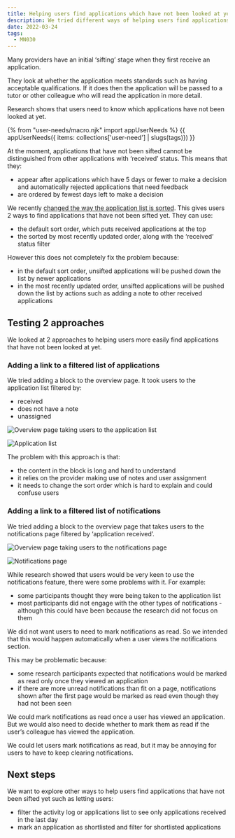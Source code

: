 ```yaml
---
title: Helping users find applications which have not been looked at yet
description: We tried different ways of helping users find applications which have not been looked at yet.
date: 2022-03-24
tags:
  - MN030
---
```


Many providers have an initial ‘sifting’ stage when they first receive an application.

They look at whether the application meets standards such as having acceptable qualifications. If it does then the application will be passed to a tutor or other colleague who will read the application in more detail.

Research shows that users need to know which applications have not been looked at yet.

{% from "user-needs/macro.njk" import appUserNeeds %}
{{ appUserNeeds({ items: collections['user-need'] | slugs(tags)}) }}

At the moment, applications that have not been sifted cannot be distinguished from other applications with ‘received’ status. This means that they:

- appear after applications which have 5 days or fewer to make a decision and automatically rejected applications that need feedback
- are ordered by fewest days left to make a decision

We recently [changed the way the application list is sorted](/manage-teacher-training-applications/sorting-the-application-list-in-different-ways/). This gives users 2 ways to find applications that have not been sifted yet. They can use:

- the default sort order, which puts received applications at the top
- the sorted by most recently updated order, along with the ‘received’ status filter

However this does not completely fix the problem because:

- in the default sort order, unsifted applications will be pushed down the list by newer applications
- in the most recently updated order, unsifted applications will be pushed down the list by actions such as adding a note to other received applications

## Testing 2 approaches

We looked at 2 approaches to helping users more easily find applications that have not been looked at yet.

### Adding a link to a filtered list of applications

We tried adding a block to the overview page. It took users to the application list filtered by:

- received
- does not have a note
- unassigned

![Overview page taking users to the application list](option1--overview.png "Overview page taking users to the application list")

![Application list](option1--application-list.png "Application list")

The problem with this approach is that:

- the content in the block is long and hard to understand
- it relies on the provider making use of notes and user assignment
- it needs to change the sort order which is hard to explain and could confuse users

### Adding a link to a filtered list of notifications

We tried adding a block to the overview page that takes users to the notifications page filtered by ‘application received’.

![Overview page taking users to the notifications page](option2--overview.png "Overview page taking users to the notifications page")

![Notifications page](option2--notifications.png "Notifications page")

While research showed that users would be very keen to use the notifications feature, there were some problems with it. For example:

- some participants thought they were being taken to the application list
- most participants did not engage with the other types of notifications - although this could have been because the research did not focus on them

We did not want users to need to mark notifications as read. So we intended that this would happen automatically when a user views the notifications section.

This may be problematic because:

- some research participants expected that notifications would be marked as read only once they viewed an application
- if there are more unread notifications than fit on a page, notifications shown after the first page would be marked as read even though they had not been seen

We could mark notifications as read once a user has viewed an application. But we would also need to decide whether to mark them as read if the user’s colleague has viewed the application.

We could let users mark notifications as read, but it may be annoying for users to have to keep clearing notifications.

## Next steps

We want to explore other ways to help users find applications that have not been sifted yet such as letting users:

- filter the activity log or applications list to see only applications received in the last day
- mark an application as shortlisted and filter for shortlisted applications
